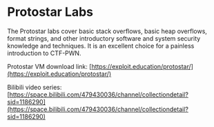 
<!-- 《计算机系统安全》实验。

Protostar实验覆盖简单栈溢出、简单堆溢出、格式化字符串等软件与系统安全入门知识与技术，是无痛入门CTF-PWN之优选。

Protostar虚拟机下载地址：https://exploit.education/protostar/ -->

# Protostar Labs

The Protostar labs cover basic stack overflows, basic heap overflows, format strings, and other introductory software and system security knowledge and techniques. It is an excellent choice for a painless introduction to CTF-PWN.

Protostar VM download link: [https://exploit.education/protostar/](https://exploit.education/protostar/)

Bilibili video series: [https://space.bilibili.com/479430036/channel/collectiondetail?sid=1186290](https://space.bilibili.com/479430036/channel/collectiondetail?sid=1186290)